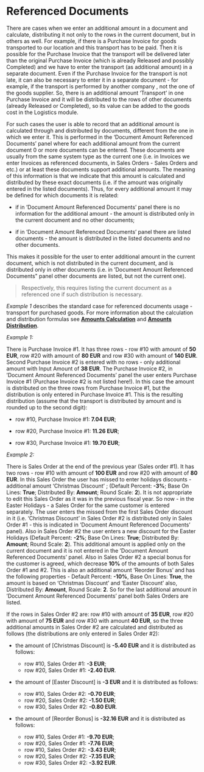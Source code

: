 
# Referenced Documents

There are cases when we enter an additional amount in a document and calculate, distributing it not only to the rows in the current document, but in others as well. For example, if there is a Purchase Invoice for goods transported to our location and this transport has to be paid. Then it is possible for the Purchase Invoice that the transport will be delivered later than the original Purchase Invoice (which is already Released and possibly Completed) and we have to enter the transport (as additional amount) in a separate document. Even if the Purchase Invoice for the transport is not late, it can also be necessary to enter it in a separate document - for example, if the transport is performed by another company , not the one of the goods supplier. So, there is an additional amount ‘Transport’ in one Purchase Invoice and it will be distributed to the rows of other documents (already Released or Completed), so its value can be added to the goods cost in the Logistics module.

For such cases the user is able to record that an additional amount is calculated through and distributed by documents, different from the one in which we enter it. This is performed in the ‘Document Amount Referenced Documents’ panel where for each additional amount from the current document  0 or more documents can be entered. These documents are usually from the same system type as the current one (i.e. in Invoices we enter Invoices as referenced documents, in Sales Orders - Sales Orders and etc.) or at least these documents support additional amounts. The meaning of this information is that we indicate that this amount is calculated and distributed by these exact documents (i.e. if the amount was originally entered in the listed documents). Thus, for every additional amount it may be defined for which documents it is related:

- if in ’Document Amount Referenced Documents’ panel there is no information for the additional amount - the amount is distributed only in the current document and no other documents;

- if in ’Document Amount Referenced Documents’ panel there are listed documents - the amount is distributed in the listed documents and no other documents.

This makes it possible for the user to enter additional amount in the current document, which is not distributed in the current document, and is distributed only in other documents (i.e. in ’Document Amount Referenced Documents" panel other documents are listed, but not the current one).

> Respectively, this requires listing the current document as a referenced one if such distribution is necessary. 

*Example 1*  describes the standard case for referenced documents usage - transport for purchased goods. For more information about the calculation and distribution formulas see **[Amounts Calculation](https://github.com/ErpNetDocs/tech/blob/master/advanced/documents/additional-amounts/amounts-calculation/index.md)** and **[Amounts Distribution](https://github.com/ErpNetDocs/tech/blob/master/advanced/documents/additional-amounts/amounts-distribution/index.md)**.


*Example 1:*

There is Purchase Invoice #1. It has three rows - row #10 with amount of **50 EUR**, row #20 with amount of **80 EUR** and row #30 with amount of **140 EUR**. Second Purchase Invoice #2 is entered with no rows - only additional amount with Input Amount of **38 EUR**. The Purchase Invoice #2, in ’Document Amount Referenced Documents’ panel the user enters Purchase Invoice #1 (Purchase Invoice #2 is not listed here!). In this case the amount is distributed on the three rows from Purchase Invoice #1, but the distribution is only entered in Purchase Invoice #1. This is the resulting distribution (assume that the transport is distributed by amount and is rounded up to the second digit):

- row #10, Purchase Invoice #1: **7.04 EUR**;

- row #20, Purchase Invoice #1: **11.26 EUR**;

- row #30, Purchase Invoice #1: **19.70 EUR**;

*Example 2:*

There is Sales Order at the end of the previous year (Sales order #1). It has two rows - row #10 with amount of **100 EUR** and row #20 with amount of **80 EUR**. In this Sales Order the user has missed to enter holidays discounts - additional amount ‘Christmas Discount’ ; (Default Percent: **-3%**; Base On Lines: **True**; Distributed By: **Amount**; Round Scale: **2**). It is not appropriate to edit this Sales Order as it was in the previous fiscal year. So now - in the Easter Holidays - a Sales Order for the same customer is entered separately. The user enters the missed from the first Sales Order discount in it (i.e. ‘Christmas Discount’ in Sales Order #2 is distributed only in Sales Order #1 - this is indicated in ’Document Amount Referenced Documents’ panel). Also in Sales Order #2 the user enters a new discount for the Easter Holidays (Default Percent: **-2%**; Base On Lines: **True**; Distributed By: **Amount**; Round Scale: **2**). This additional amount is applied only on the current document and it is not entered in the ’Document Amount Referenced Documents’ panel. Also in Sales Order #2 a special bonus for the customer is agreed, which decrease **10%** of the amounts of both Sales Order #1 and #2. This is also an additional amount ‘Reorder Bonus’ and has the following properties - Default Percent: **-10%**, Base On Lines: **True**, the amount is based on ‘Christmas Discount’ and ‘Easter Discount’ also, Distributed By: **Amount**, Round Scale: **2**. So for the last additional amount in ’Document Amount Referenced Documents’ panel both Sales Orders are listed.

If the rows in Sales Order #2 are: row #10 with amount of **35 EUR**, row #20 with amount of **75 EUR** and row #30 with amount **40 EUR**, so the three additional amounts in Sales Order #2 are calculated and distributed as follows (the distributions are only entered in Sales Order #2):

- the amount of [Christmas Discount] is **-5.40 EUR** and it is distributed as follows:<br>
    - row #10, Sales Order #1: **-3 EUR**;<br>
    - row #20, Sales Order #1: **-2.40 EUR**.

- the amount of [Easter Discount] is **-3 EUR** and it is distributed as follows:
    - row #10, Sales Order #2: **-0.70 EUR**;
    - row #20, Sales Order #2: **-1.50 EUR**;
    - row #30, Sales Order #2: **-0.80 EUR**.

- the amount of [Reorder Bonus] is **-32.16 EUR** and it is distributed as follows:
    - row #10, Sales Order #1: **-9.70 EUR**;
    - row #20, Sales Order #1: **-7.76 EUR**;
    - row #10, Sales Order #2: **-3.43 EUR**;
    - row #20, Sales Order #2: **-7.35 EUR**;
    - row #30, Sales Order #2: **-3.92 EUR**.
